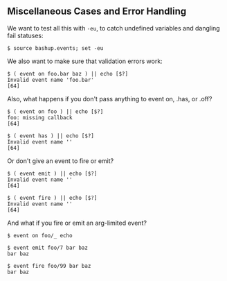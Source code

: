 ## Miscellaneous Cases and Error Handling

We want to test all this with `-eu`, to catch undefined variables and dangling fail statuses:

    $ source bashup.events; set -eu

We also want to make sure that validation errors work:

    $ ( event on foo.bar baz ) || echo [$?]
    Invalid event name 'foo.bar'
    [64]

Also, what happens if you don't pass anything to event on, .has, or .off?

    $ ( event on foo ) || echo [$?]
    foo: missing callback
    [64]

    $ ( event has ) || echo [$?]
    Invalid event name ''
    [64]

Or don't give an event to fire or emit?

    $ ( event emit ) || echo [$?]
    Invalid event name ''
    [64]

    $ ( event fire ) || echo [$?]
    Invalid event name ''
    [64]

And what if you fire or emit an arg-limited event?

    $ event on foo/_ echo

    $ event emit foo/7 bar baz
    bar baz

    $ event fire foo/99 bar baz
    bar baz
